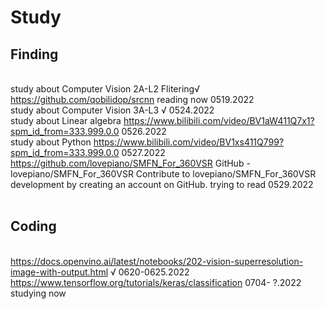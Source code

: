 # Study
## Finding
<br>study about Computer Vision 2A-L2 Flitering√
<br>https://github.com/qobilidop/srcnn reading now 0519.2022
<br>study about Computer Vision 3A-L3 √  0524.2022
<br>study about Linear algebra https://www.bilibili.com/video/BV1aW411Q7x1?spm_id_from=333.999.0.0  0526.2022
<br>study about Python https://www.bilibili.com/video/BV1xs411Q799?spm_id_from=333.999.0.0 0527.2022
<br>https://github.com/lovepiano/SMFN_For_360VSR GitHub - lovepiano/SMFN_For_360VSR Contribute to lovepiano/SMFN_For_360VSR development by creating an account on GitHub.   trying to read 0529.2022
<br>
<br>
## Coding
<br>https://docs.openvino.ai/latest/notebooks/202-vision-superresolution-image-with-output.html √ 0620-0625.2022
<br>https://www.tensorflow.org/tutorials/keras/classification 0704- ?.2022 studying now
